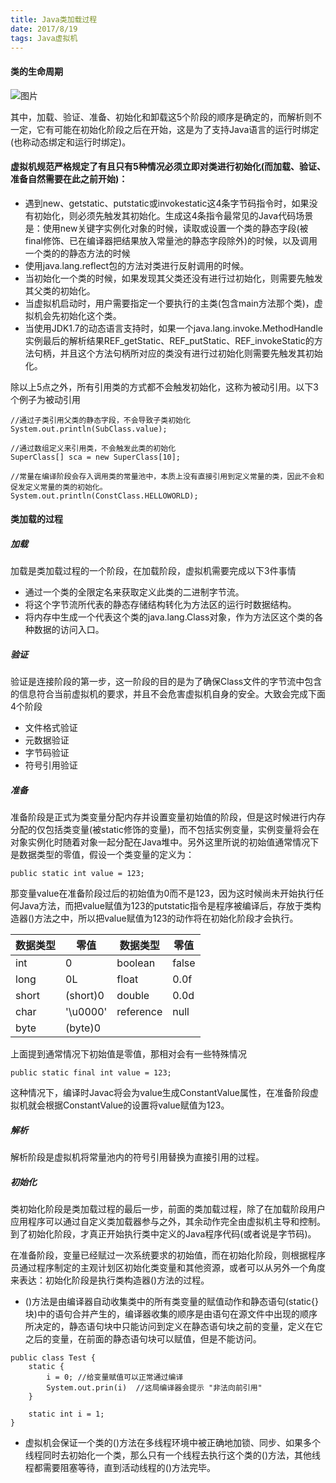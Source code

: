 ```yaml
---
title: Java类加载过程
date: 2017/8/19
tags: Java虚拟机
---
```


#### 类的生命周期
![图片](http://on3qybwfn.bkt.clouddn.com/timg.jpg)  

其中，加载、验证、准备、初始化和卸载这5个阶段的顺序是确定的，而解析则不一定，它有可能在初始化阶段之后在开始，这是为了支持Java语言的运行时绑定(也称动态绑定和运行时绑定)。
#### 虚拟机规范严格规定了有且只有5种情况必须立即对类进行初始化(而加载、验证、准备自然需要在此之前开始)：
- 遇到new、getstatic、putstatic或invokestatic这4条字节码指令时，如果没有初始化，则必须先触发其初始化。生成这4条指令最常见的Java代码场景是：使用new关键字实例化对象的时候，读取或设置一个类的静态字段(被final修饰、已在编译器把结果放入常量池的静态字段除外)的时候，以及调用一个类的的静态方法的时候
- 使用java.lang.reflect包的方法对类进行反射调用的时候。
- 当初始化一个类的时候，如果发现其父类还没有进行过初始化，则需要先触发其父类的初始化。
- 当虚拟机启动时，用户需要指定一个要执行的主类(包含main方法那个类)，虚拟机会先初始化这个类。
- 当使用JDK1.7的动态语言支持时，如果一个java.lang.invoke.MethodHandle实例最后的解析结果REF_getStatic、REF_putStatic、REF_invokeStatic的方法句柄，并且这个方法句柄所对应的类没有进行过初始化则需要先触发其初始化。

除以上5点之外，所有引用类的方式都不会触发初始化，这称为被动引用。以下3个例子为被动引用

```
//通过子类引用父类的静态字段，不会导致子类初始化
System.out.println(SubClass.value);

//通过数组定义来引用类，不会触发此类的初始化
SuperClass[] sca = new SuperClass[10];

//常量在编译阶段会存入调用类的常量池中，本质上没有直接引用到定义常量的类，因此不会和促发定义常量的类的初始化。
System.out.println(ConstClass.HELLOWORLD);
```
<!-- more --> 

#### 类加载的过程
##### 加载
加载是类加载过程的一个阶段，在加载阶段，虚拟机需要完成以下3件事情
- 通过一个类的全限定名来获取定义此类的二进制字节流。
- 将这个字节流所代表的静态存储结构转化为方法区的运行时数据结构。
- 将内存中生成一个代表这个类的java.lang.Class对象，作为方法区这个类的各种数据的访问入口。

##### 验证
验证是连接阶段的第一步，这一阶段的目的是为了确保Class文件的字节流中包含的信息符合当前虚拟机的要求，并且不会危害虚拟机自身的安全。大致会完成下面4个阶段
- 文件格式验证
- 元数据验证
- 字节码验证
- 符号引用验证

##### 准备
准备阶段是正式为类变量分配内存并设置变量初始值的阶段，但是这时候进行内存分配的仅包括类变量(被static修饰的变量)，而不包括实例变量，实例变量将会在对象实例化时随着对象一起分配在Java堆中。另外这里所说的初始值通常情况下是数据类型的零值，假设一个类变量的定义为：

```
public static int value = 123;
```
那变量value在准备阶段过后的初始值为0而不是123，因为这时候尚未开始执行任何Java方法，而把value赋值为123的putstatic指令是程序被编译后，存放于类构造器<clinit>()方法之中，所以把value赋值为123的动作将在初始化阶段才会执行。

数据类型 | 零值 | 数据类型 | 零值
---|--- | ---|---
int | 0 | boolean | false
long | 0L | float | 0.0f
short | (short)0 | double | 0.0d
char | '\u0000' | reference | null
byte | (byte)0

上面提到通常情况下初始值是零值，那相对会有一些特殊情况

```
public static final int value = 123;
```
这种情况下，编译时Javac将会为value生成ConstantValue属性，在准备阶段虚拟机就会根据ConstantValue的设置将value赋值为123。

##### 解析
解析阶段是虚拟机将常量池内的符号引用替换为直接引用的过程。

##### 初始化
类初始化阶段是类加载过程的最后一步，前面的类加载过程，除了在加载阶段用户应用程序可以通过自定义类加载器参与之外，其余动作完全由虚拟机主导和控制。到了初始化阶段，才真正开始执行类中定义的Java程序代码(或者说是字节码)。  
  
在准备阶段，变量已经赋过一次系统要求的初始值，而在初始化阶段，则根据程序员通过程序制定的主观计划区初始化类变量和其他资源，或者可以从另外一个角度来表达：初始化阶段是执行类构造器<clinit>()方法的过程。
- <clint>()方法是由编译器自动收集类中的所有类变量的赋值动作和静态语句(static{}块)中的语句合并产生的，编译器收集的顺序是由语句在源文件中出现的顺序所决定的，静态语句块中只能访问到定义在静态语句块之前的变量，定义在它之后的变量，在前面的静态语句块可以赋值，但是不能访问。

```
public class Test {
    static {
        i = 0; //给变量赋值可以正常通过编译
        System.out.prin(i)  //这局编译器会提示 "非法向前引用"
    }
    
    static int i = 1;
}
```
- 虚拟机会保证一个类的<clint>()方法在多线程环境中被正确地加锁、同步、如果多个线程同时去初始化一个类，那么只有一个线程去执行这个类的<clinit>()方法，其他线程都需要阻塞等待，直到活动线程的<clinit>()方法完毕。

